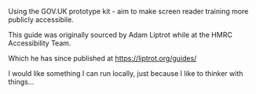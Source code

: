 Using the GOV.UK prototype kit - aim to make screen reader training more publicly accessibile.

This guide was originally sourced by Adam Liptrot while at the HMRC Accessibility Team.

Which he has since published at https://liptrot.org/guides/

I would like something I can run locally, just because I like to thinker with things...